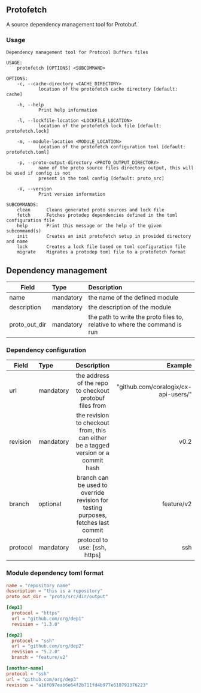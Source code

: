 ## Protofetch

A source dependency management tool for Protobuf.

### Usage

```
Dependency management tool for Protocol Buffers files

USAGE:
    protofetch [OPTIONS] <SUBCOMMAND>

OPTIONS:
    -c, --cache-directory <CACHE_DIRECTORY>
            location of the protofetch cache directory [default: cache]

    -h, --help
            Print help information

    -l, --lockfile-location <LOCKFILE_LOCATION>
            location of the protofetch lock file [default: protofetch.lock]

    -m, --module-location <MODULE_LOCATION>
            location of the protofetch configuration toml [default: protofetch.toml]

    -p, --proto-output-directory <PROTO_OUTPUT_DIRECTORY>
            name of the proto source files directory output, this will be used if config is not
            present in the toml config [default: proto_src]

    -V, --version
            Print version information

SUBCOMMANDS:
    clean      Cleans generated proto sources and lock file
    fetch      Fetches protodep dependencies defined in the toml configuration file
    help       Print this message or the help of the given subcommand(s)
    init       Creates an init protofetch setup in provided directory and name
    lock       Creates a lock file based on toml configuration file
    migrate    Migrates a protodep toml file to a protofetch format
```
## Dependency management

| Field         | Type      | Description                                                                |
|---------------|:----------|:---------------------------------------------------------------------------|
| name          | mandatory | the name of the defined module                                             |
| description   | mandatory | the description of the module                                              |  
| proto_out_dir | mandatory | the path to write the proto files to, relative to where the command is run |   


### Dependency configuration
| Field    | Type      |                                     Description                                     |                              Example |
|----------|:----------|:-----------------------------------------------------------------------------------:|-------------------------------------:|
| url      | mandatory |               the address of the repo to checkout protobuf files from               | "github.com/coralogix/cx-api-users/" |
| revision | mandatory | the revision to checkout from, this can either be a tagged version or a commit hash |                                 v0.2 |
| branch   | optional  |  branch can be used to override revision for testing purposes, fetches last commit  |                           feature/v2 |
| protocol | mandatory |                            protocol to use: [ssh, https]                            |                                  ssh |

### Module dependency toml format

```toml
name = "repository name"
description = "this is a repository"
proto_out_dir = "proto/src/dir/output"

[dep1]
  protocol = "https"
  url = "github.com/org/dep1"
  revision = "1.3.0"

[dep2]
  protocol = "ssh"
  url = "github.com/org/dep2"
  revision = "5.2.0"
  branch = "feature/v2"

[another-name]
protocol = "ssh"
url = "github.com/org/dep3"
revision = "a16f097eab6e64f2b711fd4b977e610791376223"
```
